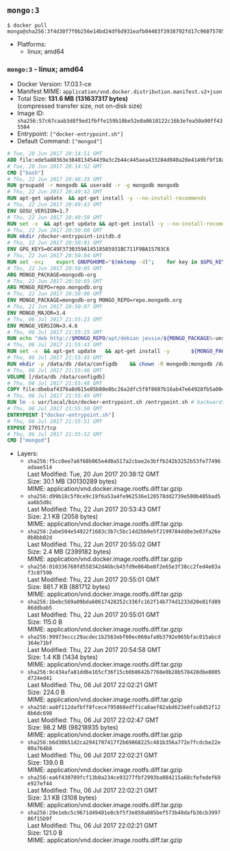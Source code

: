 ## `mongo:3`

```console
$ docker pull mongo@sha256:3f4d30f7f0b256e14bd24df6d931eafb04403f3938792fd17c96075705c18e53
```

-	Platforms:
	-	linux; amd64

### `mongo:3` - linux; amd64

-	Docker Version: 17.03.1-ce
-	Manifest MIME: `application/vnd.docker.distribution.manifest.v2+json`
-	Total Size: **131.6 MB (131637317 bytes)**  
	(compressed transfer size, not on-disk size)
-	Image ID: `sha256:57c67caab3d8f9ed1fbffe159b10be52e0a0610122c16b3efea50a90ff435584`
-	Entrypoint: `["docker-entrypoint.sh"]`
-	Default Command: `["mongod"]`

```dockerfile
# Tue, 20 Jun 2017 20:14:51 GMT
ADD file:ede5a88363e384813454439a3c2b44c445aea433284d040a20e4149bf9f18a5c in / 
# Tue, 20 Jun 2017 20:14:52 GMT
CMD ["bash"]
# Thu, 22 Jun 2017 20:46:35 GMT
RUN groupadd -r mongodb && useradd -r -g mongodb mongodb
# Thu, 22 Jun 2017 20:49:42 GMT
RUN apt-get update 	&& apt-get install -y --no-install-recommends 		ca-certificates 		jq 		numactl 	&& rm -rf /var/lib/apt/lists/*
# Thu, 22 Jun 2017 20:49:43 GMT
ENV GOSU_VERSION=1.7
# Thu, 22 Jun 2017 20:49:59 GMT
RUN set -x 	&& apt-get update && apt-get install -y --no-install-recommends wget && rm -rf /var/lib/apt/lists/* 	&& wget -O /usr/local/bin/gosu "https://github.com/tianon/gosu/releases/download/$GOSU_VERSION/gosu-$(dpkg --print-architecture)" 	&& wget -O /usr/local/bin/gosu.asc "https://github.com/tianon/gosu/releases/download/$GOSU_VERSION/gosu-$(dpkg --print-architecture).asc" 	&& export GNUPGHOME="$(mktemp -d)" 	&& gpg --keyserver ha.pool.sks-keyservers.net --recv-keys B42F6819007F00F88E364FD4036A9C25BF357DD4 	&& gpg --batch --verify /usr/local/bin/gosu.asc /usr/local/bin/gosu 	&& rm -r "$GNUPGHOME" /usr/local/bin/gosu.asc 	&& chmod +x /usr/local/bin/gosu 	&& gosu nobody true 	&& apt-get purge -y --auto-remove wget
# Thu, 22 Jun 2017 20:50:00 GMT
RUN mkdir /docker-entrypoint-initdb.d
# Thu, 22 Jun 2017 20:50:01 GMT
ENV GPG_KEYS=0C49F3730359A14518585931BC711F9BA15703C6
# Thu, 22 Jun 2017 20:50:04 GMT
RUN set -ex; 	export GNUPGHOME="$(mktemp -d)"; 	for key in $GPG_KEYS; do 		gpg --keyserver ha.pool.sks-keyservers.net --recv-keys "$key"; 	done; 	gpg --export $GPG_KEYS > /etc/apt/trusted.gpg.d/mongodb.gpg; 	rm -r "$GNUPGHOME"; 	apt-key list
# Thu, 22 Jun 2017 20:50:05 GMT
ARG MONGO_PACKAGE=mongodb-org
# Thu, 22 Jun 2017 20:50:05 GMT
ARG MONGO_REPO=repo.mongodb.org
# Thu, 22 Jun 2017 20:50:06 GMT
ENV MONGO_PACKAGE=mongodb-org MONGO_REPO=repo.mongodb.org
# Thu, 22 Jun 2017 20:50:07 GMT
ENV MONGO_MAJOR=3.4
# Thu, 06 Jul 2017 21:55:23 GMT
ENV MONGO_VERSION=3.4.6
# Thu, 06 Jul 2017 21:55:25 GMT
RUN echo "deb http://$MONGO_REPO/apt/debian jessie/${MONGO_PACKAGE%-unstable}/$MONGO_MAJOR main" | tee "/etc/apt/sources.list.d/${MONGO_PACKAGE%-unstable}.list"
# Thu, 06 Jul 2017 21:55:43 GMT
RUN set -x 	&& apt-get update 	&& apt-get install -y 		${MONGO_PACKAGE}=$MONGO_VERSION 		${MONGO_PACKAGE}-server=$MONGO_VERSION 		${MONGO_PACKAGE}-shell=$MONGO_VERSION 		${MONGO_PACKAGE}-mongos=$MONGO_VERSION 		${MONGO_PACKAGE}-tools=$MONGO_VERSION 	&& rm -rf /var/lib/apt/lists/* 	&& rm -rf /var/lib/mongodb 	&& mv /etc/mongod.conf /etc/mongod.conf.orig
# Thu, 06 Jul 2017 21:55:45 GMT
RUN mkdir -p /data/db /data/configdb 	&& chown -R mongodb:mongodb /data/db /data/configdb
# Thu, 06 Jul 2017 21:55:46 GMT
VOLUME [/data/db /data/configdb]
# Thu, 06 Jul 2017 21:55:48 GMT
COPY file:dbebaf4376a8d615e05b80e0bc26a2dfc5f8f8687b16ab47e64928fb5a00498d in /usr/local/bin/ 
# Thu, 06 Jul 2017 21:55:49 GMT
RUN ln -s usr/local/bin/docker-entrypoint.sh /entrypoint.sh # backwards compat
# Thu, 06 Jul 2017 21:55:50 GMT
ENTRYPOINT ["docker-entrypoint.sh"]
# Thu, 06 Jul 2017 21:55:51 GMT
EXPOSE 27017/tcp
# Thu, 06 Jul 2017 21:55:52 GMT
CMD ["mongod"]
```

-	Layers:
	-	`sha256:f5cc0ee7a6f68b065e4d0a517a2cbae2e3bffb242b3252b53fe77496adaae514`  
		Last Modified: Tue, 20 Jun 2017 20:38:12 GMT  
		Size: 30.1 MB (30130289 bytes)  
		MIME: application/vnd.docker.image.rootfs.diff.tar.gzip
	-	`sha256:d99b18c5f0ce9c19f6a53a4fe962536e120578dd2739e500b485bad5aa6b5d8c`  
		Last Modified: Thu, 22 Jun 2017 20:53:43 GMT  
		Size: 2.1 KB (2058 bytes)  
		MIME: application/vnd.docker.image.rootfs.diff.tar.gzip
	-	`sha256:2abe504e54922f1683c3b7c5bc14d2bb9e5f2199784dd8e3e03fa26e0b8bb02d`  
		Last Modified: Thu, 22 Jun 2017 20:55:02 GMT  
		Size: 2.4 MB (2399182 bytes)  
		MIME: application/vnd.docker.image.rootfs.diff.tar.gzip
	-	`sha256:010336760fd558342d46bcb45fd9e064be8f2e65e3f38cc2fed4e83af3c8f596`  
		Last Modified: Thu, 22 Jun 2017 20:55:01 GMT  
		Size: 881.7 KB (881712 bytes)  
		MIME: application/vnd.docker.image.rootfs.diff.tar.gzip
	-	`sha256:1bebc569a09bda60617428252c336fc162f14b774d1233d20e81fd8986ddbab5`  
		Last Modified: Thu, 22 Jun 2017 20:55:01 GMT  
		Size: 115.0 B  
		MIME: application/vnd.docker.image.rootfs.diff.tar.gzip
	-	`sha256:99973eccc29acdec1b2563ebf60ec060afa8b3792e965bfac015abcd364e71bf`  
		Last Modified: Thu, 22 Jun 2017 20:54:58 GMT  
		Size: 1.4 KB (1434 bytes)  
		MIME: application/vnd.docker.image.rootfs.diff.tar.gzip
	-	`sha256:9c434afa81dd6e165cf36f15cb0b8642b7768e0b28b578428dbe8805d724ed41`  
		Last Modified: Thu, 06 Jul 2017 22:02:21 GMT  
		Size: 224.0 B  
		MIME: application/vnd.docker.image.rootfs.diff.tar.gzip
	-	`sha256:aa8f112dafbff8fcece795868edff1ca8aef82abd623e0fca8d52f120b6dc698`  
		Last Modified: Thu, 06 Jul 2017 22:02:47 GMT  
		Size: 98.2 MB (98218935 bytes)  
		MIME: application/vnd.docker.image.rootfs.diff.tar.gzip
	-	`sha256:b6d30b51d2ca2941707417f2b69868225c481b356a772e7fcdcbe22e00a764b8`  
		Last Modified: Thu, 06 Jul 2017 22:02:21 GMT  
		Size: 139.0 B  
		MIME: application/vnd.docker.image.rootfs.diff.tar.gzip
	-	`sha256:ea6f430709fcf13b0a234ce93277fbf2993ba084215a68cfefedef69e927ef44`  
		Last Modified: Thu, 06 Jul 2017 22:02:21 GMT  
		Size: 3.1 KB (3108 bytes)  
		MIME: application/vnd.docker.image.rootfs.diff.tar.gzip
	-	`sha256:29e1ebc5c9671d49401e8cbf5f3e850a085bef573b48dafb36cb399786f15b9f`  
		Last Modified: Thu, 06 Jul 2017 22:02:21 GMT  
		Size: 121.0 B  
		MIME: application/vnd.docker.image.rootfs.diff.tar.gzip
